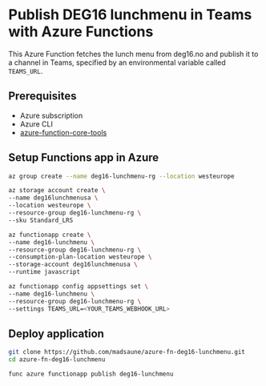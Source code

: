 # Publish DEG16 lunchmenu in Teams with Azure Functions

This Azure Function fetches the lunch menu from deg16.no and publish it to a channel in Teams, specified by an environmental variable called `TEAMS_URL`.

## Prerequisites

- Azure subscription
- Azure CLI
- [azure-function-core-tools](https://github.com/Azure/azure-functions-core-tools)

## Setup Functions app in Azure

```bash
az group create --name deg16-lunchmenu-rg --location westeurope

az storage account create \
--name deg16lunchmenusa \
--location westeurope \
--resource-group deg16-lunchmenu-rg \
--sku Standard_LRS

az functionapp create \
--name deg16-lunchmenu \
--resource-group deg16-lunchmenu-rg \
--consumption-plan-location westeurope \
--storage-account deg16lunchmenusa \
--runtime javascript

az functionapp config appsettings set \
--name deg16-lunchmenu \
--resource-group deg16-lunchmenu-rg \
--settings TEAMS_URL=<YOUR_TEAMS_WEBHOOK_URL>
```

## Deploy application

```bash
git clone https://github.com/madsaune/azure-fn-deg16-lunchmenu.git
cd azure-fn-deg16-lunchmenu

func azure functionapp publish deg16-lunchmenu
```
